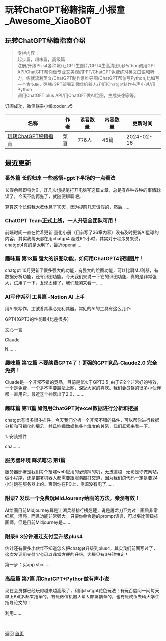# 玩转ChatGPT秘籍指南_小报童_Awesome_XiaoBOT

## 玩转ChatGPT秘籍指南介绍
> 专栏内容：    
起步篇，趣味篇，高级篇    
注册/升级Plus4各种坑/让GPT生图片/GPT4生高清图/用Python调用GPT  
API/ChatGPT帮你做专业又美观的PPT/ChatGPT免费练习英文口语和听力，练就流利英文/ChatGPT制作思维导图/ChatGPT帮你写Python,比如写一个贪吃蛇，弹球/GPT部署到微信机器人/利用Chatgpt制作有声小说/用Python  
调用ChatGPT plus API/用ChatGPT做AI绘图，生成头像等等。    
    
订阅成功，微信联系小编:coder_v5  
  


|名称|作者|读者数量|内容数量|更新时间|
|---|---|---|---|---|
|[玩转ChatGPT秘籍指南](https://xiaobot.net/p/chatgpt_v5?refer=0b133df9-27dc-423b-8101-639049001c13)|菜哥|776人|45篇|2024-02-16|

## 最近更新
### 番外篇 长假归来 一些感悟+gpt下半场的一点看法

长假余额即将为0 ，好几次想提笔打开电脑写这篇文章，总是有各种各种的事情耽误了，今天不能再拖了，就随便聊聊吧。

算算这个长假我大概休息了10天，因为提前几天请假的，然后......

### ChatGPT Team正式上线，一人升级全团队可用！

前端时间一直在忙着更新 量化小册（目前写了36章内容）没有及时更新AI星球的内容，其实我每天都在用chatgp4
超过6个小时，其实对于程序员来说，chatgpt4真的是太用了，最近openai......

### 趣味篇 第13篇 强大的识图功能，如何用ChatGPT4识别图片！

chatgpt
10月更新了很多强大的功能，有强大的绘图功能，可以比肩MJ利器，有数据分析功能，还有识图功能。今天我们来说一下它的识图功能，真的是非常强大，试用了一下，发现太棒了，我们赶紧来看一......

### AI写作系列 工具篇 -Notion AI 上手

用AI来写作，工欲善其事必先利其器。常见的AI的工具有这么几个:

GPT4(GPT3的性能跟4比差很多）

文心一言

Claude

N......

### 趣味篇 第12篇 不要续费GPT4了！更强的GPT竞品-Claude2.0 完全免费！

Cluade是一个非常不错的竞品，目前是仅次于GPT3.5
,由于它2个非常好的特效，一个是免费，一个是不需要魔法上网，深受大家的喜欢。我们会员群的很多小伙伴都一直用它。最近这个神器出了2.0，......

### 趣味篇 第11篇 如何用ChatGPT对excel数据进行分析和挖掘

chatgpt有很多很多插件，今天我们分析一个非常不错的插件，可以帮你进行数据分析和可视化的展示，并且挖掘数据集多个维度的关系，我们赶紧来看一下。

1\. 安装插件

cha......

### 服务器环境 踩坑笔记 第1篇

服务器部署是我们每个搭建web应用的必须踩的坑，无法逾越！无论是你做网站，做小程序，还是部署机器人都需要跟服务器打交道，因为我们的代码一定是要24小时跑在服务器上的。否则你在PC上，电源没有电了......

### 附录7 发现一个免费玩MidJoureny绘画的方法，亲测有效！

AI绘画目前Midjourney算是江湖兵器排行榜翘楚，说是屠龙刀不为过！画质非常细腻，漂亮，而且功能非常强大。只要你会合适的prompt语言，可以堪比顶级插画师。但是目前Midjourney是......

### 附录6 3分钟通过支付宝升级plus4

估计还有很多小伙伴不知道怎么把chatgpt升级到plus4，其实我们前面写过了，这次发现用支付宝也可以非常方便的升级，大概只有3分钟搞定！

第一步：买app stor......

### 高级篇 第7篇 用ChatGPT+Python做有声小说

现在会员群已经玩的越来越高级了，利用chatgpt花色玩法！有玩百度问一问每天早上6点多起来抢单的，有玩微信机器人帮人部署接单的，也有玩咸鱼去给大学生指导论文的！

利用......


<a href="https://github.com/Reno9527/awesome-xiaobot" style="color: white; text-decoration: none;">awesome-xiaobot</a>

返回 [首页](../README.md)
